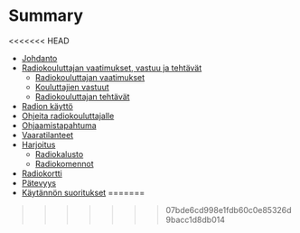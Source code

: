 # Summary

<<<<<<< HEAD
* [Johdanto](README.md)
* [Radiokouluttajan vaatimukset, vastuu ja tehtävät](radiokouluttajan_vaatimukset,_vastuu_ja_tehtavat/README.md)
   * [Radiokouluttajan vaatimukset](radiokouluttajan_vaatimukset,_vastuu_ja_tehtavat/radiokouluttajan_vaatimukset.md)
   * [Kouluttajien vastuut](radiokouluttajan_vaatimukset,_vastuu_ja_tehtavat/radiokouluttajan_vastuu.md)
   * [Radiokouluttajan tehtävät](radiokouluttajan_vaatimukset,_vastuu_ja_tehtavat/radiokouluttajan_tehtavat.md)
* [Radion käyttö](radion_kaytto/README.md)
* [Ohjeita radiokouluttajalle](ohjeita_radiokouluttajalle/README.md)
* [Ohjaamistapahtuma](ohjaamistapahtuma/README.md)
* [Vaaratilanteet](vaaratilanteet/README.md)
* [Harjoitus](harjoitus/README.md)
   * [Radiokalusto](harjoitus/radiokalusto.md)
   * [Radiokomennot](harjoitus/radiokomennot.md)
* [Radiokortti](harjoitus/radiokortti.md)
* [Pätevyys](kaytannon_suoritukset/patevyys.md)
* [Käytännön suoritukset](kaytannon_suoritukset/README.md)
=======
>>>>>>> 07bde6cd998e1fdb60c0e85326d9bacc1d8db014

